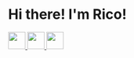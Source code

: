 <!--<div display:inline-block;>
   <h1>Hi there! I'm Rico! &nbsp;  
      <a href="https://discordapp.com/users/471390077772365854" align="center"> 
         <img width=35px src="https://cdn.logojoy.com/wp-content/uploads/20210422095037/discord-mascot.png"/>
      </a>
   </h1>
</div>-->

<div display="inline-block">
   <h1>Hi there! I'm Rico!</h1>
   <a href="https://discordapp.com/users/471390077772365854">
      <img width="35px" src="https://cdn.logojoy.com/wp-content/uploads/20210422095037/discord-mascot.png"/>
   </a>
   <a href="https://www.instagram.com/ricoguerra/">
      <img width="35px" src="https://pngimg.com/uploads/instagram/instagram_PNG10.png"/>
   </a>
   <a href="https://www.linkedin.com/in/-enrico-guerra/">
      <img width="35px" src="https://cdn.freebiesupply.com/logos/large/2x/linkedin-icon-logo-png-transparent.png"/>
   </a>
</div>


<!--![Anurag's GitHub stats](https://github-readme-stats.vercel.app/api?username=RicoGuerra&show_icons=true&theme=nord) <img src="https://media.giphy.com/media/hvRJCLFzcasrR4ia7z/giphy.gif" width="25px"> -->

